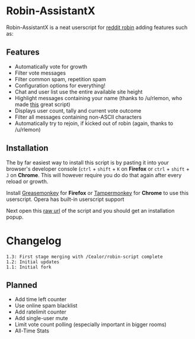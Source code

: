 # Robin-AssistantX
Robin-AssistantX is a neat userscript for [reddit robin](https://www.reddit.com/robin/) adding features such as:

## Features

* Automatically vote for growth
* Filter vote messages
* Filter common spam, repetition spam
* Configuration options for everything!
* Chat and user list use the entire available site height
* Highlight messages containing your name (thanks to /u/rlemon, who made [this](https://gist.github.com/rlemon/cc13cb4c31861e5d5ba2a92bfc920aeb) great script)
* Displays user count, tally and current vote outcome
* Filter all messages containing non-ASCII characters
* Automatically try to rejoin, if kicked out of robin (again, thanks to /u/rlemon)


## Installation

The by far easiest way to install this script is by pasting it into your browser's developer console (`ctrl` + `shift` + `K` on **Firefox** or `ctrl` + `shift` + `J` on **Chrome**. This will however require you do do that again after every reload or growth.

Install [Greasemonkey](https://addons.mozilla.org/en-US/firefox/addon/greasemonkey/) for **Firefox** or [Tampermonkey](https://chrome.google.com/webstore/detail/tampermonkey/dhdgffkkebhmkfjojejmpbldmpobfkfo) for **Chrome** to use this userscript.
Opera has built-in userscript support

Next open this [raw url](https://github.com/Cealor/Robin-AssistantX/raw/master/robin-assistant.user.js) of the script and you should get an installation popup.

# Changelog
    1.3: First stage merging with /Cealor/robin-script complete
    1.2: Initial updates
    1.1: Initial fork


## Planned

* Add time left counter
* Use online spam blacklist
* Add ratelimit counter
* Add single-user mute
* Limit vote count polling (especially important in bigger rooms)
* All-Time Stats
